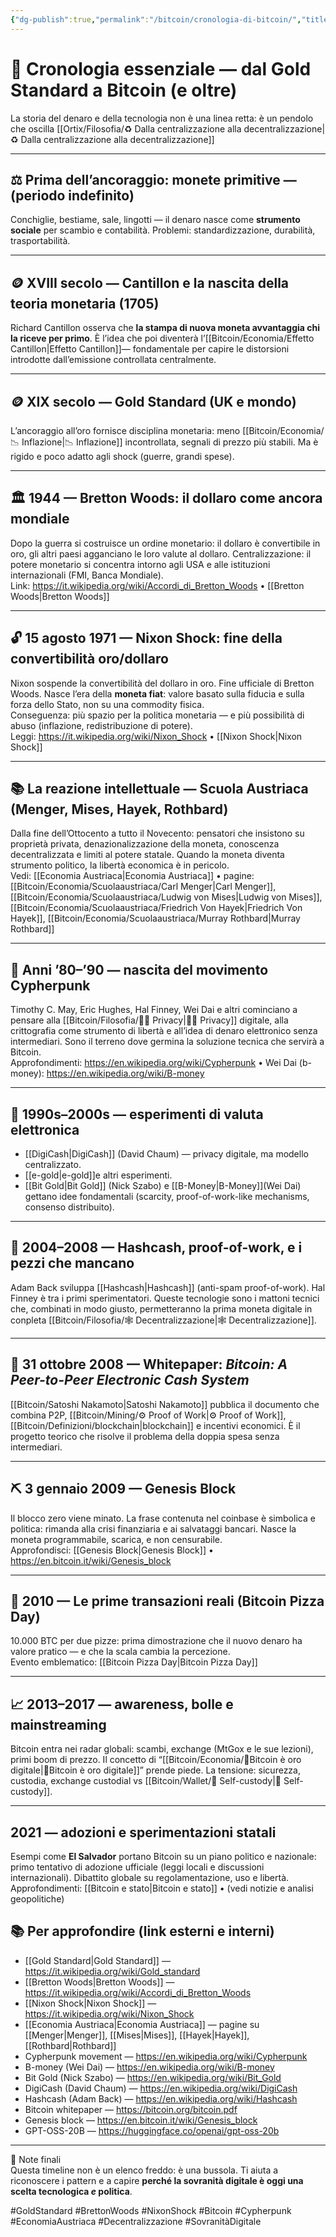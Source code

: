 ```yaml
---
{"dg-publish":true,"permalink":"/bitcoin/cronologia-di-bitcoin/","title":"📜 Cronologia essenziale: dal Gold Standard a Bitcoin","tags":["Moneta","Bitcoin","Decentralizzazione","EconomiaAustriaca","Cypherpunk","Storia"]}
---
```



# 📜 Cronologia essenziale — dal Gold Standard a Bitcoin (e oltre)

La storia del denaro e della tecnologia non è una linea retta: è un pendolo che oscilla [[Ortix/Filosofia/♻️ Dalla centralizzazione alla decentralizzazione\|♻️ Dalla centralizzazione alla decentralizzazione]]

---

## ⚖️ Prima dell’ancoraggio: monete primitive — (periodo indefinito)
Conchiglie, bestiame, sale, lingotti — il denaro nasce come **strumento sociale** per scambio e contabilità. Problemi: standardizzazione, durabilità, trasportabilità.

---

## 🪙 XVIII secolo — Cantillon e la nascita della teoria monetaria (1705)
Richard Cantillon osserva che **la stampa di nuova moneta avvantaggia chi la riceve per primo**. È l’idea che poi diventerà l’[[Bitcoin/Economia/Effetto Cantillon\|Effetto Cantillon]]— fondamentale per capire le distorsioni introdotte dall’emissione controllata centralmente.  

---

## 🪙 XIX secolo — Gold Standard (UK e mondo)
L’ancoraggio all’oro fornisce disciplina monetaria: meno [[Bitcoin/Economia/📉 Inflazione\|📉 Inflazione]] incontrollata, segnali di prezzo più stabili. Ma è rigido e poco adatto agli shock (guerre, grandi spese).

---

## 🏛 1944 — Bretton Woods: il dollaro come ancora mondiale
Dopo la guerra si costruisce un ordine monetario: il dollaro è convertibile in oro, gli altri paesi agganciano le loro valute al dollaro. Centralizzazione: il potere monetario si concentra intorno agli USA e alle istituzioni internazionali (FMI, Banca Mondiale).  
Link: https://it.wikipedia.org/wiki/Accordi_di_Bretton_Woods • [[Bretton Woods\|Bretton Woods]]

---

## 🔓 15 agosto 1971 — Nixon Shock: fine della convertibilità oro/dollaro
Nixon sospende la convertibilità del dollaro in oro. Fine ufficiale di Bretton Woods. Nasce l’era della **moneta fiat**: valore basato sulla fiducia e sulla forza dello Stato, non su una commodity fisica.  
Conseguenza: più spazio per la politica monetaria — e più possibilità di abuso (inflazione, redistribuzione di potere).  
Leggi: https://it.wikipedia.org/wiki/Nixon_Shock • [[Nixon Shock\|Nixon Shock]]

---

## 📚 La reazione intellettuale — Scuola Austriaca (Menger, Mises, Hayek, Rothbard)
Dalla fine dell’Ottocento a tutto il Novecento: pensatori che insistono su proprietà privata, denazionalizzazione della moneta, conoscenza decentralizzata e limiti al potere statale. Quando la moneta diventa strumento politico, la libertà economica è in pericolo.  
Vedi: [[Economia Austriaca\|Economia Austriaca]] • pagine: [[Bitcoin/Economia/Scuolaaustriaca/Carl Menger\|Carl Menger]], [[Bitcoin/Economia/Scuolaaustriaca/Ludwig von Mises\|Ludwig von Mises]], [[Bitcoin/Economia/Scuolaaustriaca/Friedrich Von Hayek\|Friedrich Von Hayek]], [[Bitcoin/Economia/Scuolaaustriaca/Murray Rothbard\|Murray Rothbard]]

---

## 🧩 Anni ’80–’90 — nascita del movimento Cypherpunk
Timothy C. May, Eric Hughes, Hal Finney, Wei Dai e altri cominciano a pensare alla [[Bitcoin/Filosofia/🕵️‍♂️ Privacy\|🕵️‍♂️ Privacy]] digitale, alla crittografia come strumento di libertà e all’idea di denaro elettronico senza intermediari. Sono il terreno dove germina la soluzione tecnica che servirà a Bitcoin.  
Approfondimenti: https://en.wikipedia.org/wiki/Cypherpunk • Wei Dai (b-money): https://en.wikipedia.org/wiki/B-money

---

## 🔐 1990s–2000s — esperimenti di valuta elettronica
- [[DigiCash\|DigiCash]] (David Chaum) — privacy digitale, ma modello centralizzato.  
- [[e-gold\|e-gold]]e altri esperimenti.  
- [[Bit Gold\|Bit Gold]] (Nick Szabo) e [[B-Money\|B-Money]](Wei Dai) gettano idee fondamentali (scarcity, proof-of-work-like mechanisms, consenso distribuito).  

---

## 🧮 2004–2008 — Hashcash, proof-of-work, e i pezzi che mancano  
Adam Back sviluppa [[Hashcash\|Hashcash]] (anti-spam proof-of-work). Hal Finney è tra i primi sperimentatori. Queste tecnologie sono i mattoni tecnici che, combinati in modo giusto, permetteranno la prima moneta digitale in conpleta [[Bitcoin/Filosofia/🕸️ Decentralizzazione\|🕸️ Decentralizzazione]].  


---

## 📄 31 ottobre 2008 — Whitepaper: *Bitcoin: A Peer-to-Peer Electronic Cash System*
[[Bitcoin/Satoshi Nakamoto\|Satoshi Nakamoto]] pubblica il documento che combina P2P, [[Bitcoin/Mining/⚙️  Proof of Work\|⚙️  Proof of Work]], [[Bitcoin/Definizioni/blockchain\|blockchain]] e incentivi economici. È il progetto teorico che risolve il problema della doppia spesa senza intermediari.  


---

## ⛏ 3 gennaio 2009 — Genesis Block
Il blocco zero viene minato. La frase contenuta nel coinbase è simbolica e politica: rimanda alla crisi finanziaria e ai salvataggi bancari. Nasce la moneta programmabile, scarica, e non censurabile.  
Approfondisci: [[Genesis Block\|Genesis Block]] • https://en.bitcoin.it/wiki/Genesis_block

---

## 🍕 2010 — Le prime transazioni reali (Bitcoin Pizza Day)
10.000 BTC per due pizze: prima dimostrazione che il nuovo denaro ha valore pratico — e che la scala cambia la percezione.  
Evento emblematico: [[Bitcoin Pizza Day\|Bitcoin Pizza Day]]

---

## 📈 2013–2017 — awareness, bolle e mainstreaming
Bitcoin entra nei radar globali: scambi, exchange (MtGox e le sue lezioni), primi boom di prezzo. Il concetto di “[[Bitcoin/Economia/🥇Bitcoin è oro digitale\|🥇Bitcoin è oro digitale]]” prende piede. La tensione: sicurezza, custodia, exchange custodial vs [[Bitcoin/Wallet/🔐 Self-custody\|🔐 Self-custody]].  


---

## 2021 — adozioni e sperimentazioni statali
Esempi come **El Salvador** portano Bitcoin su un piano politico e nazionale: primo tentativo di adozione ufficiale (leggi locali e discussioni internazionali). Dibattito globale su regolamentazione, uso e libertà.  
Approfondimenti: [[Bitcoin e stato\|Bitcoin e stato]] • (vedi notizie e analisi geopolitiche)


## 📚 Per approfondire (link esterni e interni)
- [[Gold Standard\|Gold Standard]] — https://it.wikipedia.org/wiki/Gold_standard  
- [[Bretton Woods\|Bretton Woods]] — https://it.wikipedia.org/wiki/Accordi_di_Bretton_Woods  
- [[Nixon Shock\|Nixon Shock]] — https://it.wikipedia.org/wiki/Nixon_Shock  
- [[Economia Austriaca\|Economia Austriaca]] — pagine su [[Menger\|Menger]], [[Mises\|Mises]], [[Hayek\|Hayek]], [[Rothbard\|Rothbard]]  
- Cypherpunk movement — https://en.wikipedia.org/wiki/Cypherpunk  
- B-money (Wei Dai) — https://en.wikipedia.org/wiki/B-money  
- Bit Gold (Nick Szabo) — https://en.wikipedia.org/wiki/Bit_Gold  
- DigiCash (David Chaum) — https://en.wikipedia.org/wiki/DigiCash  
- Hashcash (Adam Back) — https://en.wikipedia.org/wiki/Hashcash  
- Bitcoin whitepaper — https://bitcoin.org/bitcoin.pdf  
- Genesis block — https://en.bitcoin.it/wiki/Genesis_block  
- GPT-OSS-20B — https://huggingface.co/openai/gpt-oss-20b

---

🔖 Note finali  
Questa timeline non è un elenco freddo: è una bussola. Ti aiuta a riconoscere i pattern e a capire **perché la sovranità digitale è oggi una scelta tecnologica *e* politica**.  

#GoldStandard #BrettonWoods #NixonShock #Bitcoin #Cypherpunk #EconomiaAustriaca #Decentralizzazione #SovranitàDigitale
